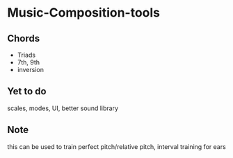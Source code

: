 # Music-Composition-tools

## Chords
- Triads
- 7th, 9th
- inversion

## Yet to do
scales, modes, UI, better sound library

## Note
this can be used to train perfect pitch/relative pitch, interval training for ears
